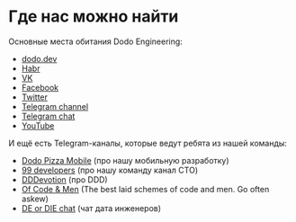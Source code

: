 # Где нас можно найти

Основные места обитания Dodo Engineering:

* [dodo.dev](https://dodo.dev/)
* [Habr](https://habr.com/ru/company/dododev/)
* [VK](https://vk.com/dododev)
* [Facebook](https://www.facebook.com/dodopizzadev/)
* [Twitter](https://twitter.com/dodopizzadev)
* [Telegram channel](https://t.me/dododev)
* [Telegram chat](https://t.me/dododevchat)
* [YouTube](https://www.youtube.com/user/dodomovie/playlists)

И ещё есть Telegram-каналы, которые ведут ребята из нашей команды:

* [Dodo Pizza Mobile](https://t.me/dodoMobile) (про нашу мобильную разработку)
* [99 developers](https://t.me/ctodevelopers) (про нашу команду канал СТО)
* [DDDevotion](https://t.me/dddevotion) (про DDD)
* [Of Code & Men](https://t.me/ofcodeandmen) (The best laid schemes of code and men. Go often askew)
* [DE or DIE chat](https://t.me/deordie_chat) (чат дата инженеров)
